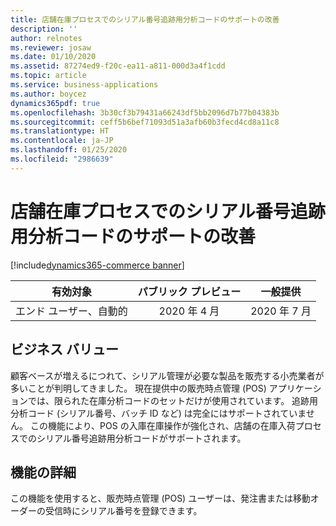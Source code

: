```yaml
---
title: 店舗在庫プロセスでのシリアル番号追跡用分析コードのサポートの改善
description: ''
author: relnotes
ms.reviewer: josaw
ms.date: 01/10/2020
ms.assetid: 87274ed9-f20c-ea11-a811-000d3a4f1cdd
ms.topic: article
ms.service: business-applications
ms.author: boycez
dynamics365pdf: true
ms.openlocfilehash: 3b30cf3b79431a66243df5bb2096d7b77b04383b
ms.sourcegitcommit: ceff5b6bef71093d51a3afb60b3fecd4cd8a11c8
ms.translationtype: HT
ms.contentlocale: ja-JP
ms.lasthandoff: 01/25/2020
ms.locfileid: "2986639"
---
```

# <a name="improved-support-for-serial-number-tracking-dimension-in-store-inventory-processes"></a>店舗在庫プロセスでのシリアル番号追跡用分析コードのサポートの改善
[!include[dynamics365-commerce banner](../includes/dynamics365-commerce.md)]

| 有効対象    |  パブリック プレビュー | 一般提供 | 
| ---------- | :----------: |:----------: |
|エンド ユーザー、自動的|2020 年 4 月| 2020 年 7 月|


## <a name="business-value"></a>ビジネス バリュー
<!-- bv start -->
顧客ベースが増えるにつれて、シリアル管理が必要な製品を販売する小売業者が多いことが判明してきました。 現在提供中の販売時点管理 (POS) アプリケーションでは、限られた在庫分析コードのセットだけが使用されています。 追跡用分析コード (シリアル番号、バッチ ID など) は完全にはサポートされていません。 この機能により、POS の入庫在庫操作が強化され、店舗の在庫入荷プロセスでのシリアル番号追跡用分析コードがサポートされます。
<!-- bv end -->



## <a name="feature-details"></a>機能の詳細
<!--feature detail start -->
この機能を使用すると、販売時点管理 (POS) ユーザーは、発注書または移動オーダーの受信時にシリアル番号を登録できます。
<!--feature detail end -->









